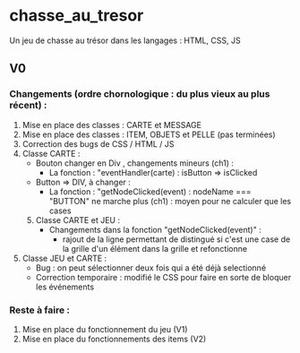 # chasse_au_tresor
Un jeu de chasse au trésor dans les langages : HTML, CSS, JS

## V0
### Changements (ordre chornologique : du plus vieux au plus récent) :
1. Mise en place des classes : CARTE et MESSAGE
2. Mise en place des classes : ITEM, OBJETS et PELLE (pas terminées)
3. Correction des bugs de CSS / HTML / JS
4. Classe CARTE :
    - Bouton changer en Div , changements mineurs (ch1) :
        * La fonction : "eventHandler(carte) : isButton => isClicked
    - Button => DIV, à changer :
        * La fonction : "getNodeClicked(event) :
            nodeName === "BUTTON" ne marche plus (ch1) : moyen pour ne calculer que les cases
    5. Classe CARTE et JEU :
        - Changements dans la fonction "getNodeClicked(event)" :
            * rajout de la ligne permettant de distingué si c'est une case de la grille d'un élément dans la grille et refonctionne
6. Classe JEU et CARTE :
    * Bug : on peut sélectionner deux fois qui a été déjà selectionné
    * Correction temporaire : modifié le CSS pour faire en sorte de bloquer les événements 
    
### Reste à faire :
1. Mise en place du fonctionnement du jeu (V1)
2. Mise en place du fonctionnements des items (V2)
